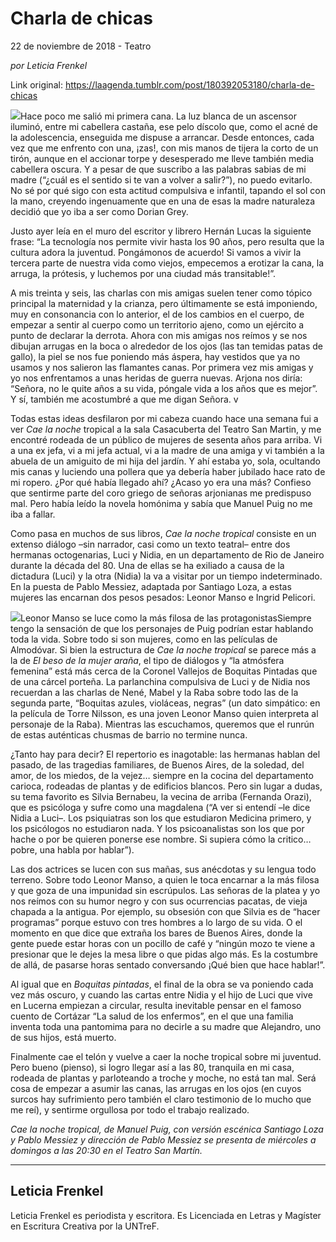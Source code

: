 # Charla de chicas



22 de noviembre de 2018 - Teatro

_por Leticia Frenkel_

Link original: https://laagenda.tumblr.com/post/180392053180/charla-de-chicas

![](https://64.media.tumblr.com/f07f090d03899a5083ca0391fae440d2/tumblr_inline_pinijyriEE1t6q87u_500.jpg)Hace poco me salió mi primera cana. La luz blanca de un ascensor iluminó, entre mi cabellera castaña, ese pelo díscolo que, como el acné de la adolescencia, enseguida me dispuse a arrancar. Desde entonces, cada vez que me enfrento con una, ¡zas!, con mis manos de tijera la corto de un tirón, aunque en el accionar torpe y desesperado me lleve también media cabellera oscura. Y a pesar de que suscribo a las palabras sabias de mi madre (“¿cuál es el sentido si te van a volver a salir?”), no puedo evitarlo. No sé por qué sigo con esta actitud compulsiva e infantil, tapando el sol con la mano, creyendo ingenuamente que en una de esas la madre naturaleza decidió que yo iba a ser como Dorian Grey. 


Justo ayer leía en el muro del escritor y librero Hernán Lucas la siguiente frase: “La tecnología nos permite vivir hasta los 90 años, pero resulta que la cultura adora la juventud. Pongámonos de acuerdo! Si vamos a vivir la tercera parte de nuestra vida como viejos, empecemos a erotizar la cana, la arruga, la prótesis, y luchemos por una ciudad más transitable!”. 


A mis treinta y seis, las charlas con mis amigas suelen tener como tópico principal la maternidad y la crianza, pero últimamente se está imponiendo, muy en consonancia con lo anterior, el de los cambios en el cuerpo, de empezar a sentir al cuerpo como un territorio ajeno, como un ejército a punto de declarar la derrota. Ahora con mis amigas nos reímos y se nos dibujan arrugas en la boca o alrededor de los ojos (las tan temidas patas de gallo), la piel se nos fue poniendo más áspera, hay vestidos que ya no usamos y nos salieron las flamantes canas. Por primera vez mis amigas y yo nos enfrentamos a unas heridas de guerra nuevas. Arjona nos diría: “Señora, no le quite años a su vida, póngale vida a los años que es mejor”. Y sí, también me acostumbré a que me digan Señora.
v


Todas estas ideas desfilaron por mi cabeza cuando hace una semana fui a ver *Cae la noche* tropical a la sala Casacuberta del Teatro San Martin, y me encontré rodeada de un público de mujeres de sesenta años para arriba. Vi a una ex jefa, vi a mi jefa actual, vi a la madre de una amiga y vi también a la abuela de un amiguito de mi hija del jardín. Y ahí estaba yo, sola, ocultando mis canas y luciendo una pollera que ya debería haber jubilado hace rato de mi ropero. ¿Por qué había llegado ahí? ¿Acaso yo era una más? Confieso que sentirme parte del coro griego de señoras arjonianas me predispuso mal. Pero había leído la novela homónima y sabía que Manuel Puig no me iba a fallar.


Como pasa en muchos de sus libros, *Cae la noche tropical* consiste en un extenso diálogo –sin narrador, casi como un texto teatral– entre dos hermanas octogenarias, Luci y Nidia, en un departamento de Rio de Janeiro durante la década del 80. Una de ellas se ha exiliado a causa de la dictadura (Luci) y la otra (Nidia) la va a visitar por un tiempo indeterminado. En la puesta de Pablo Messiez, adaptada por Santiago Loza, a estas mujeres las encarnan dos pesos pesados: Leonor Manso e Ingrid Pelicori.


![](https://64.media.tumblr.com/f07f090d03899a5083ca0391fae440d2/tumblr_inline_pinijyriEE1t6q87u_500.jpg)Leonor Manso se luce como la más filosa de las protagonistasSiempre tengo la sensación de que los personajes de Puig podrían estar hablando toda la vida. Sobre todo si son mujeres, como en las películas de Almodóvar. Si bien la estructura de *Cae la noche tropical* se parece más a la de *El beso de la mujer araña*, el tipo de diálogos y “la atmósfera femenina” está más cerca de la Coronel Vallejos de Boquitas Pintadas que de una cárcel porteña. La parlanchina compulsiva de Luci y de Nidia nos recuerdan a las charlas de Nené, Mabel y la Raba sobre todo las de la segunda parte, “Boquitas azules, violáceas, negras” (un dato simpático: en la película de Torre Nilsson, es una joven Leonor Manso quien interpreta al personaje de la Raba). Mientras las escuchamos, queremos que el runrún de estas auténticas chusmas de barrio no termine nunca.


¿Tanto hay para decir? El repertorio es inagotable: las hermanas hablan del pasado, de las tragedias familiares, de Buenos Aires, de la soledad, del amor, de los miedos, de la vejez… siempre en la cocina del departamento carioca, rodeadas de plantas y de edificios blancos. Pero sin lugar a dudas, su tema favorito es Silvia Bernabeu, la vecina de arriba (Fernanda Orazi), que es psicóloga y sufre como una magdalena (“A ver si entendí –le dice Nidia a Luci–. Los psiquiatras son los que estudiaron Medicina primero, y los psicólogos no estudiaron nada. Y los psicoanalistas son los que por hache o por be quieren ponerse ese nombre. Si supiera cómo la critico… pobre, una habla por hablar”).


Las dos actrices se lucen con sus mañas, sus anécdotas y su lengua todo terreno. Sobre todo Leonor Manso, a quien le toca encarnar a la más filosa y que goza de una impunidad sin escrúpulos. Las señoras de la platea y yo nos reímos con su humor negro y con sus ocurrencias pacatas, de vieja chapada a la antigua. Por ejemplo, su obsesión con que Silvia es de “hacer programas” porque estuvo con tres hombres a lo largo de su vida. O el momento en que dice que extraña los bares de Buenos Aires, donde la gente puede estar horas con un pocillo de café y “ningún mozo te viene a presionar que le dejes la mesa libre o que pidas algo más. Es la costumbre de allá, de pasarse horas sentado conversando ¡Qué bien que hace hablar!”.


Al igual que en *Boquitas pintadas*, el final de la obra se va poniendo cada vez más oscuro, y cuando las cartas entre Nidia y el hijo de Luci que vive en Lucerna empiezan a circular, resulta inevitable pensar en el famoso cuento de Cortázar “La salud de los enfermos”, en el que una familia inventa toda una pantomima para no decirle a su madre que Alejandro, uno de sus hijos, está muerto.


Finalmente cae el telón y vuelve a caer la noche tropical sobre mi juventud. Pero bueno (pienso), si logro llegar así a las 80, tranquila en mi casa, rodeada de plantas y parloteando a troche y moche, no está tan mal. Será cosa de empezar a asumir las canas, las arrugas en los ojos (en cuyos surcos hay sufrimiento pero también el claro testimonio de lo mucho que me reí), y sentirme orgullosa por todo el trabajo realizado.


  
  
*Cae la noche tropical, de Manuel Puig, con versión escénica Santiago Loza y Pablo Messiez y dirección de Pablo Messiez se presenta de miércoles a domingos a las 20:30 en el Teatro San Martín.*

  




---

 Leticia Frenkel
----------------

 Leticia Frenkel es periodista y escritora. Es Licenciada en Letras y Magíster en Escritura Creativa por la UNTreF.
 

